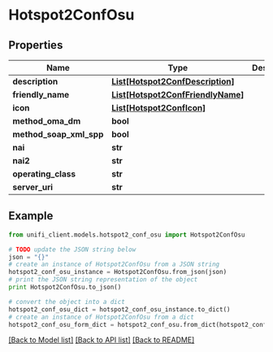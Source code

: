 # Hotspot2ConfOsu


## Properties

Name | Type | Description | Notes
------------ | ------------- | ------------- | -------------
**description** | [**List[Hotspot2ConfDescription]**](Hotspot2ConfDescription.md) |  | [optional] 
**friendly_name** | [**List[Hotspot2ConfFriendlyName]**](Hotspot2ConfFriendlyName.md) |  | [optional] 
**icon** | [**List[Hotspot2ConfIcon]**](Hotspot2ConfIcon.md) |  | [optional] 
**method_oma_dm** | **bool** |  | [optional] 
**method_soap_xml_spp** | **bool** |  | [optional] 
**nai** | **str** |  | [optional] 
**nai2** | **str** |  | [optional] 
**operating_class** | **str** |  | [optional] 
**server_uri** | **str** |  | [optional] 

## Example

```python
from unifi_client.models.hotspot2_conf_osu import Hotspot2ConfOsu

# TODO update the JSON string below
json = "{}"
# create an instance of Hotspot2ConfOsu from a JSON string
hotspot2_conf_osu_instance = Hotspot2ConfOsu.from_json(json)
# print the JSON string representation of the object
print Hotspot2ConfOsu.to_json()

# convert the object into a dict
hotspot2_conf_osu_dict = hotspot2_conf_osu_instance.to_dict()
# create an instance of Hotspot2ConfOsu from a dict
hotspot2_conf_osu_form_dict = hotspot2_conf_osu.from_dict(hotspot2_conf_osu_dict)
```
[[Back to Model list]](../README.md#documentation-for-models) [[Back to API list]](../README.md#documentation-for-api-endpoints) [[Back to README]](../README.md)


